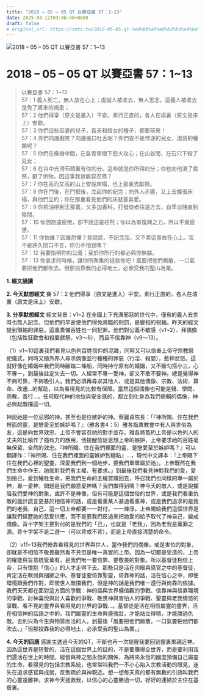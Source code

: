 ```yaml
---
title: "2018 – 05 – 05 QT 以賽亞書 57：1~13"
date: 2025-04-12T03:46:48+0800
draft: false
# original_url: https://cmtc.tw/2018-05-05-qt-%e4%bb%a5%e8%b3%bd%e4%ba%9e%e6%9b%b8-57%ef%bc%9a113
---
```


![2018 – 05 – 05 QT 以賽亞書 57：1\~13](/images/qt.jpg   "2018 – 05 – 05 QT 以賽亞書 57：1\~13")

# 2018 – 05 – 05 QT 以賽亞書 57：1\~13

> 以賽亞書 57：1\~13  
> 57：1 義人死亡，無人放在心上；虔誠人被收去，無人思念。這義人被收去是免了將來的禍患；  
> 57：2 他們得享（原文是進入）平安。素行正直的，各人在墳裏（原文是床上）安歇。  
> 57：3 你們這些巫婆的兒子，姦夫和妓女的種子，都要前來！  
> 57：4 你們向誰戲笑？向誰張口吐舌呢？你們豈不是悖逆的兒女，虛謊的種類呢？  
> 57：5 你們在橡樹中間，在各青翠樹下慾火攻心；在山谷間，在石穴下殺了兒女；  
> 57：6 在谷中光滑石頭裏有你的分。這些就是你所得的分；你也向他澆了奠祭，獻了供物，因這事我豈能容忍嗎？  
> 57：7 你在高而又高的山上安設床榻，也上那裏去獻祭。  
> 57：8 你在門後，在門框後，立起你的紀念；向外人赤露，又上去擴張床榻，與他們立約；你在那裏看見他們的床就甚喜愛。  
> 57：9 你把油帶到王那裏，又多加香料，打發使者往遠方去，自卑自賤直到陰間，  
> 57：10 你因路遠疲倦，卻不說這是枉然；你以為有復興之力，所以不覺疲憊。  
> 57：11 你怕誰？因誰恐懼？竟說謊，不記念我，又不將這事放在心上。我不是許久閉口不言，你仍不怕我嗎？  
> 57：12 我要指明你的公義；至於你所行的都必與你無益。  
> 57：13 你哀求的時候，讓你所聚集的拯救你吧！風要把他們颳散，一口氣要把他們都吹去。但那投靠我的必得地土，必承受我的聖山為業。

**1. 經文誦讀**

**2.  今天默想經文**
賽 57：2 他們得享（原文是進入）平安。素行正直的，各人在墳裏（原文是床上）安歇。

**3. 分享默想經文**
經文背景：v1\~2 在全國上下充滿邪惡的世代中，僅有的義人去世時也無人記念，但他們的早逝使他們得免將臨的刑罰，是變相的祝福。昨天的經文提到領袖的罪惡，這裏責備百姓也一同犯罪。他們對公義不敏感（v1\~2）、拜偶像（包括性狂歡會和殺嬰獻祭，v3～8），而且不信靠神（v9～13）。

（1）v1\~10這裏我們看見以色列百姓信仰的混雜，同時又可以信奉上帝守宗教祭祀儀式，同時又隨外邦人尋求偶像並行種種的罪惡（行淫、殺嬰），惹神忿怒。這就好像在婚姻中我們同時腳踏二條船，同時持守原有的婚姻，又不斷勾搭小三，心不專一，到最後註定失去一切。人經常不專一愛神，卻又不敢不要神。總是覺得神不夠可靠，不夠吸引人，我們必須再尋求其他人、或是其他偶像、宗教、法術、算命、改運…的幫助，以為看得見的比較有保障。當然這個偶像也可能是錢、學問、宗教、善行…，任何取代神的地位與安全感的，都立刻化身為我們倚賴的偶像，神必興起敵擋這一切。

神說祂是一位忌邪的神，甚至也是位嫉妒的神。蔡麗貞院長：「『神所賜、住在我們裡面的靈，是戀愛至於嫉妒嗎？』（雅各書4：5）雅各指責教會中有人與世俗為友，這是向世界效忠，上帝不會容忍祂的對手並存。雅各將舊約上帝是以色列人的丈夫的比喻作了強有力的應用，他提醒信徒思想上帝的嫉妒，上帝要求祂的百姓毫無保留、全然的效忠。『神所賜、住在我們裡面的靈，是戀愛至於嫉妒嗎？』可以翻譯作：『神所賜、住在我們裡面的靈嫉妒到極點』…，現代中文譯本：『上帝賜下住在我們心裡的聖靈，深愛我們到一個地步，要我們單單屬於祂』，上帝既然在我們生命中作王，祂就對我們有主權、有要求。」到最後我們看見神對我們的愛，愛到捨己，愛到犧牲生命，把我們生命的主權買贖回去，呼召我們也同樣的專一屬於神，專一愛神，問題是我們願意愛神嗎？我們做得到嗎？神今天的敵人，或是說攔阻我們愛神的對象，或許不是神像，但有可能是這個世俗的世界，或是我們看重仇敵的詭計謊言更甚於相信神的話，或是看重某人甚過看重神，或是我們追求的是我們的老我、自己，這一切上帝都要一一對付，一一煉淨。上帝賜給我們這個世界是讓我們經歷祂的慈愛供應，而不是要我們反過來把祂愛的給予取代了神自己，變成偶像。背十字架主要對付的是我們的「己」，也就是「老我」，因為老我是萬罪之源。背十字架不是二選一（可以背或不背），而是上帝直接清楚的命令。

（2）v11\~13我們倚靠看得見的世界與世人，當作我們的偶像，或是害怕的對象，卻就是不相信不敬畏雖然看不見但是唯一真實的上帝。因為一切都是受造的，上帝的權能與旨意統管萬有，是我們唯一要信靠、要敬畏的對象。所以基督徒相信上帝，只有懷抱「信心」的人才走得下去。那些只是活在肉眼與感官之中的基督徒，肯定活在軟弱與捆綁之中。基督徒要倚靠聖靈，倚靠神的話，活在信心之中，即使環境跟我們作對，即使世人敵擋我們，但是神的話是我們唯一遵行與倚靠的依據。我們天天都在面對這方面的爭戰：神的話與世界價值觀的爭戰、信靠神與信靠環境的爭戰、討神喜悅與討人喜歡的爭戰、敬畏神與害怕人的爭戰、聖靈與老我情慾的爭戰、看不見的靈界與看得見的世界的爭戰…。基督徒是活在相信屬靈的靈界，活在相信神的話語之中的。我們屬靈的生命興盛強壯，才能站立得穩，才能勝過仇敵。否則只為今生與物質而活的人，到最後「風要把他們颳散，一口氣要把他們都吹去。」「但那投靠我的必得地土，必承受我的聖山為業。」

**4. 今天的回應**
感謝主透過今天的QT，不斷也再一次提醒我要回到靈裏來親近神。因為這世界是短暫的，活在這個世界上的目的，不是要賺得全世界，而是要利用我們還活在世上的時間，經營與神之間永恆的關係，為將來永恆的國度預備自己屬靈的生命。看得見的包括宗教系統，也常常叫我們一不小心陷入宗教活動的眼見，迷失在追求感官與成就，反倒疏於與神親近。想一想每天真的都有無數的引誘叫我們的心靈遠離神，求神今天拯救我，以信心的心靈勝過一切，好好的連結於主住在基督裏。

